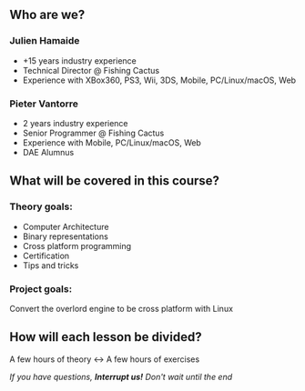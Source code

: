 ## Who are we?


### Julien Hamaide

* +15 years industry experience
* Technical Director @ Fishing Cactus
* Experience with XBox360, PS3, Wii, 3DS, Mobile, PC/Linux/macOS, Web


### Pieter Vantorre

* 2 years industry experience
* Senior Programmer @ Fishing Cactus
* Experience with Mobile, PC/Linux/macOS, Web
* DAE Alumnus



## What will be covered in this course?



### Theory goals:
* Computer Architecture
* Binary representations
* Cross platform programming
* Certification
* Tips and tricks

<p></p>

### Project goals:
Convert the overlord engine to be cross platform with Linux



## How will each lesson be divided?

A few hours of theory <-> A few hours of exercises

_If you have questions, **Interrupt us!** Don't wait until the end_
